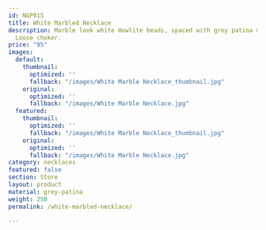 ```yaml
---
id: NGP015
title: White Marbled Necklace
description: Marble look white Howlite beads, spaced with grey patina metal tubes.
  Loose choker.
price: "95"
images:
  default:
    thumbnail:
      optimized: ''
      fallback: "/images/White Marble Necklace_thumbnail.jpg"
    original:
      optimized: ''
      fallback: "/images/White Marble Necklace.jpg"
  featured:
    thumbnail:
      optimized: ''
      fallback: "/images/White Marble Necklace_thumbnail.jpg"
    original:
      optimized: ''
      fallback: "/images/White Marble Necklace.jpg"
category: necklaces
featured: false
section: Store
layout: product
material: grey-patina
weight: 250
permalink: /white-marbled-necklace/

---
```

